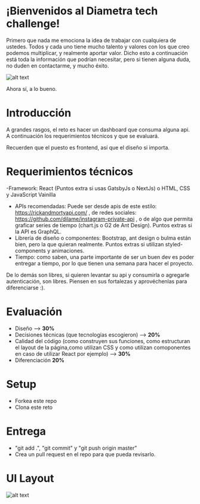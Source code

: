 # ¡Bienvenidos al Diametra tech challenge!

Primero que nada me emociona la idea de trabajar con cualquiera de ustedes. Todos y cada uno tiene mucho talento y valores con los que creo podemos multiplicar, y realmente aportar valor. Dicho esto a continuación está toda la información que podrían necesitar, pero si tienen alguna duda, no duden en contactarme, y mucho éxito.

![alt text](https://media.giphy.com/media/a0h7sAqON67nO/giphy.gif)

Ahora sí, a lo bueno.

# Introducción
A grandes rasgos, el reto es hacer un dashboard que consuma alguna api. A continuación los requerimientos técnicos y que se evaluará.

Recuerden que el puesto es frontend, así que el diseño si importa.

# Requerimientos técnicos

-Framework: React (Puntos extra si usas GatsbyJs o NextJs) o HTML, CSS y JavaScript Vainilla
- APIs recomendadas: Puede ser desde apis de este estilo: https://rickandmortyapi.com/ , de redes sociales: https://github.com/dilame/instagram-private-api , o de algo que permita graficar series de tiempo (chart.js o G2 de Ant Design). Puntos extras si la API es GraphQL.
- Librería de diseño o componentes: Bootstrap, ant design o bulma están bien, pero la que quieran realmente. Puntos extras si utilizan styled-components y animaciones.
- Tiempo: como saben, una parte importante de ser un buen dev es poder entregar a tiempo, por lo que tienen una semana para hacer el proyecto.

De lo demás son libres, si quieren levantar su api y consumirla o agregarle autenticación, son libres. Piensen en sus fortalezas y aprovéchenlas para diferenciarse :).

# Evaluación

- Diseño --> **30%**
- Decisiones técnicas (que tecnologías escogieron) --> **20%**
- Calidad del código (como construyen sus funciones, como estructuran el layout de la página,como utilizan CSS y como utilizan comoponentes en caso de utilizar React por ejemplo) --> **30%**
- Diferenciación **20%**

# Setup

- Forkea este repo
- Clona este reto

# Entrega

- "git add .", "git commit" y "git push origin master"
- Crea un pull request en el repo para que pueda revisarlo.


# UI Layout
![alt text](https://res.cloudinary.com/dj7niyti6/image/upload/v1590523613/IronhackImgs/diametra-tech-challenge_zwiczq.png)

